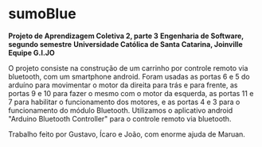 # sumoBlue
**Projeto de Aprendizagem Coletiva 2, parte 3**
**Engenharia de Software, segundo semestre**
**Universidade Católica de Santa Catarina, Joinville**
**Equipe G.I.JO**

O projeto consiste na construção de um carrinho por controle remoto via bluetooth, com um smartphone android.
Foram usadas as portas 6 e 5 do arduíno para movimentar o motor da direita para trás e para frente, as portas 9 e 10 para fazer o mesmo com o motor da esquerda, as portas 11 e 7 para habilitar o funcionamento dos motores, e as portas 4 e 3 para o funcionamento do módulo Bluetooth.
Utilizamos o aplicativo android "Arduino Bluetooth Controller" para o controle remoto via bluetooth.

Trabalho feito por Gustavo, Ícaro e João, com enorme ajuda de Maruan.
